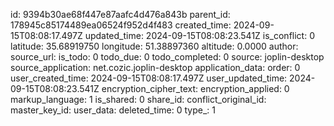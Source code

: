 

id: 9394b30ae68f447e87aafc4d476a843b
parent_id: 178945c85174489ea06524f952d4f483
created_time: 2024-09-15T08:08:17.497Z
updated_time: 2024-09-15T08:08:23.541Z
is_conflict: 0
latitude: 35.68919750
longitude: 51.38897360
altitude: 0.0000
author: 
source_url: 
is_todo: 0
todo_due: 0
todo_completed: 0
source: joplin-desktop
source_application: net.cozic.joplin-desktop
application_data: 
order: 0
user_created_time: 2024-09-15T08:08:17.497Z
user_updated_time: 2024-09-15T08:08:23.541Z
encryption_cipher_text: 
encryption_applied: 0
markup_language: 1
is_shared: 0
share_id: 
conflict_original_id: 
master_key_id: 
user_data: 
deleted_time: 0
type_: 1